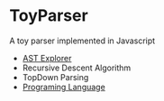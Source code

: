 # ToyParser
A toy parser implemented in Javascript

- [AST Explorer](https://astexplorer.net/)
- Recursive Descent Algorithm
- TopDown Parsing
- [Programing Language]()

